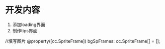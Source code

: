 # 开发内容
1.  添加loading界面
2.  制作tips界面


//填写图片
    @property([cc.SpriteFrame])
    bgSpFrames: cc.SpriteFrame[] = [];